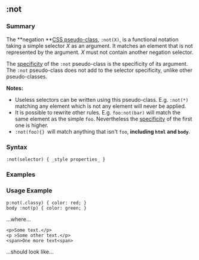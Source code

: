 ## :not

### Summary

The **negation **[CSS pseudo-class][0], `:not(X)`, is a functional notation taking a simple selector _X_ as an argument. It matches an element that is not represented by the argument. _X_ must not contain another negation selector.

The [specificity][1] of the `:not` pseudo-class is the specificity of its argument. The `:not` pseudo-class does not add to the selector specificity, unlike other pseudo-classes.

**Notes:**

* Useless selectors can be written using this pseudo-class. E.g. `:not(*)` matching any element which is not any element will never be applied.
* It is possible to rewrite other rules. E.g. `foo:not(bar)` will match the same element as the simple `foo`. Nevertheless the [specificity][1] of the first one is higher.
* `:not(foo){} `will match anything that isn't `foo`, **including `html` and `body`**.

### Syntax

    :not(selector) { _style properties_ }

### Examples

### Usage Example

    p:not(.classy) { color: red; }
    body :not(p) { color: green; }

...where...

    <p>Some text.</p>
    <p >Some other text.</p>
    <span>One more text<span>
    

...should look like...



[0]: https://developer.mozilla.org/en/docs/CSS/Pseudo-classes "Pseudo-classes"
[1]: https://developer.mozilla.org/en/docs/CSS/Specificity "Specificity"